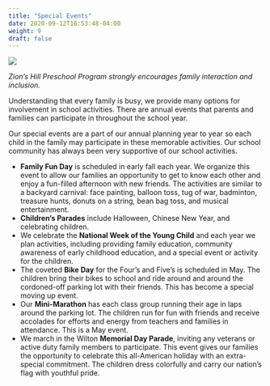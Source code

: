 ```yaml
---
title: "Special Events"
date: 2020-09-12T16:53:48-04:00
weight: 9
draft: false
---
```


![](/programs/special-events.jpg)

*Zion’s Hill Preschool Program strongly encourages family interaction and inclusion.*

Understanding that every family is busy, we provide many options for involvement in school activities. There are annual events that parents and families can participate in throughout the school year.

Our special events are a part of our annual planning year to year so each child in the family may participate in these memorable activities. Our school community has always been very supportive of our school activities.

* **Family Fun Day** is scheduled in early fall each year. We organize this event to allow our families an opportunity to get to know each other and enjoy a fun-filled afternoon with new friends. The activities are similar to a backyard carnival: face painting, balloon toss, tug of war, badminton, treasure hunts, donuts on a string, bean bag toss, and musical entertainment.
* **Children’s Parades** include Halloween, Chinese New Year, and celebrating children.
* We celebrate the **National Week of the Young Child** and each year we plan activities, including providing family education, community awareness of early childhood education, and a special event or activity for the children.
* The coveted **Bike Day** for the Four’s and Five’s is scheduled in May. The children bring their bikes to school and ride around and around the cordoned-off parking lot with their friends. This has become a special moving up event.
* Our **Mini-Marathon** has each class group running their age in laps around the parking lot. The children run for fun with friends and receive accolades for efforts and energy from teachers and families in attendance. This is a May event.
* We march in the Wilton **Memorial Day Parade**, inviting any veterans or active duty family members to participate. This event gives our families the opportunity to celebrate this all-American holiday with an extra-special commitment. The children dress colorfully and carry our nation’s flag with youthful pride.
